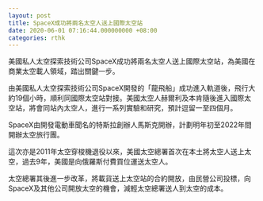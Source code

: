 ```yaml
---
layout: post
title: SpaceX成功將兩名太空人送上國際太空站
date: 2020-06-01 07:16:44.000000000 +08:00
categories: rthk
---
```


美國私人太空探索技術公司SpaceX成功將兩名太空人送上國際太空站，為美國在商業太空載人領域，踏出關鍵一步。

由美國私人太空探索技術公司SpaceX開發的「龍飛船」成功進入軌道後，飛行大約19個小時，順利同國際太空站對接。美國太空人赫爾利及本肯隨後進入國際太空站，將會同站內太空人，進行一系列實驗和研究，預計逗留一至四個月。

SpaceX由開發電動車聞名的特斯拉創辦人馬斯克開辦，計劃明年初至2022年間開辦太空旅行團。

這次亦是2011年太空穿梭機退役以來，美國太空總署首次在本土將太空人送上太空，過去9年，美國是向俄羅斯付費買位運送太空人。

太空總署其後進一步改革，將載貨送上太空站的合約開放，由民營公司投標，向SpaceX及其他公司開放太空的機會，減輕太空總署送人到太空的成本。
